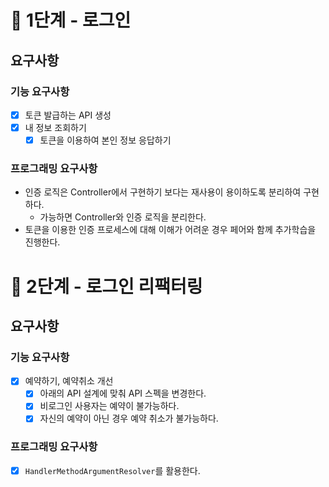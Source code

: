 # 🚀 1단계 - 로그인
## 요구사항
### 기능 요구사항
- [x] 토큰 발급하는 API 생성
- [x] 내 정보 조회하기
  - [x] 토큰을 이용하여 본인 정보 응답하기
### 프로그래밍 요구사항
- 인증 로직은 Controller에서 구현하기 보다는 재사용이 용이하도록 분리하여 구현하다.
  - 가능하면 Controller와 인증 로직을 분리한다.
- 토큰을 이용한 인증 프로세스에 대해 이해가 어려운 경우 페어와 함께 추가학습을 진행한다.

# 🚀 2단계 - 로그인 리팩터링
## 요구사항
### 기능 요구사항
- [x] 예약하기, 예약취소 개선
  - [x] 아래의 API 설계에 맞춰 API 스펙을 변경한다.
  - [x] 비로그인 사용자는 예약이 불가능하다.
  - [x] 자신의 예약이 아닌 경우 예약 취소가 불가능하다.
### 프로그래밍 요구사항
- [x] `HandlerMethodArgumentResolver`를 활용한다.

